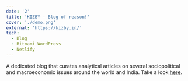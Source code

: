```yaml
---
date: '2'
title: 'KIZBY - Blog of reason!'
cover: './demo.png'
external: 'https://kizby.in/'
tech:
  - Blog
  - Bitnami WordPress
  - Netlify
---
```


A dedicated blog that curates analytical articles on several sociopolitical and macroeconomic issues around the world and India. Take a look [here](https://kizby.in).
